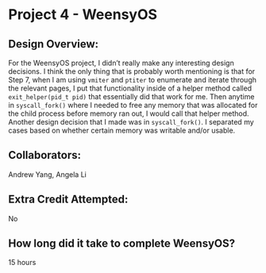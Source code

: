 Project 4 - WeensyOS
====================

<!-- TODO: Fill this out. -->

## Design Overview:
For the WeensyOS project, I didn’t really make any interesting design decisions. I think the only thing that is probably worth mentioning is that for Step 7, when I am using `vmiter` and `ptiter` to enumerate and iterate through the relevant pages, I put that functionality inside of a helper method called `exit_helper(pid_t pid)` that essentially did that work for me. Then anytime in `syscall_fork()` where I needed to free any memory that was allocated for the child process before memory ran out, I would call that helper method. Another design decision that I made was in `syscall_fork()`. I separated my cases based on whether certain memory was writable and/or usable.


## Collaborators:
Andrew Yang, Angela Li

## Extra Credit Attempted:
No

## How long did it take to complete WeensyOS?
15 hours

<!-- Enter an approximate number of hours that you spent actively working on the project. -->
